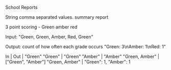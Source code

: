 School Reports

String comma separated values. summary report

3 point scoring - Green amber red

Input: "Green, Green, Amber, Red, Green"

Output: count of how often each grade occurs "Green: 3\nAmber: 1\nRed: 1"

In | Out | "Green" "Green" | "Green" "Amber" | "Amber" "Green, Amber" | ["Green", "Amber"] "Green, Amber" | "Green": 1, "Amber": 1